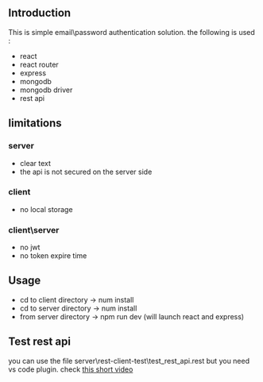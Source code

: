 <h2>Introduction</h2>
<p>This is simple email\password authentication solution. the following is used : </p>
<ul>
<li>react</li>
<li>react router</li>
<li>express</li>
<li>mongodb</li>
<li>mongodb driver</li>
<li>rest api</li>
</ul>
 
<h2>limitations</h2>
<h3>server</h3>
<ul>
<li>clear text</li>
<li>the api is not secured on the server side</li>
</ul>

<h3>client</h3>
<ul>
<li>no local storage</li>
</ul>

<h3>client\server</h3>
<ul>
<li>no jwt</li>
<li>no token expire time</li>
</ul>


<h2>Usage</h2>
<ul>
<li>cd to client directory -> num install</li>
<li>cd to server directory -> num install</li>
<li>from server directory -> npm run dev (will launch react and express)</li>
</ul>


<h2>Test rest api</h2>
you can use the file server\rest-client-test\test_rest_api.rest but you need vs code plugin. 
check <a href='https://www.youtube.com/watch?v=NnksoMaMMOU&t=310s'>this short video</a>  

